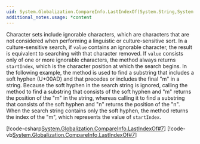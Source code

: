 ```yaml
---
uid: System.Globalization.CompareInfo.LastIndexOf(System.String,System.String,System.Int32)
additional_notes.usage: *content
---
```


<p>Character sets include ignorable characters, which are characters that are not considered when performing a linguistic or culture-sensitive sort. In a culture-sensitive search, if <code>value</code> contains an ignorable character, the result is equivalent to searching with that character removed. If <code>value</code> consists only of one or more ignorable characters, the <xref href="System.Globalization.CompareInfo.LastIndexOf(System.String,System.String,System.Int32)"></xref> method always returns <code>startIndex</code>, which is the character position at which the search begins. In the following example, the <xref href="System.Globalization.CompareInfo.LastIndexOf(System.String,System.String,System.Int32)"></xref> method is used to find a substring that includes a soft hyphen (U+00AD) and that precedes or includes the final "m" in a string. Because the soft hyphen in the search string is ignored, calling the method to find a substring that consists of the soft hyphen and "m" returns the position of the "m" in the string, whereas calling it to find a substring that consists of the soft hyphen and "n" returns the position of the "n". When the search string contains only the soft hyphen, the method returns the index of the "m", which represents the value of <code>startIndex</code>.  
  
 [!code-csharp[System.Globalization.CompareInfo.LastIndexOf#7](~/samples/snippets/csharp/VS_Snippets_CLR_System/system.globalization.compareinfo.lastindexof/cs/lastignorable6.cs#7)]
 [!code-vb[System.Globalization.CompareInfo.LastIndexOf#7](~/samples/snippets/visualbasic/VS_Snippets_CLR_System/system.globalization.compareinfo.lastindexof/vb/lastignorable6.vb#7)]</p>


